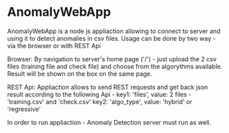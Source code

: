 # AnomalyWebApp

AnomalyWebApp is a node js appliaction allowing to connect to server and using it to detect anomalies in csv files.
Usage can be done by two way - via the browser or with REST Api

Browser:
By navigation to server's home page ('/') - just upload the 2 csv files (training file and check file) and choose from the algorythms available.
Result will be shown on the box on the same page.

REST Api:
Appliaction allows to send REST requests and get back json result according to the following Api -
key1: 'files', value: 2 files - 'training.csv' and 'check.csv'
key2: 'algo_type', value: 'hybrid' or 'regressive'

In order to run appliaction - Anomaly Detection server must run as well.
